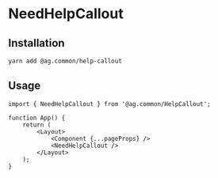 # NeedHelpCallout

## Installation

```sh
yarn add @ag.common/help-callout
```

## Usage

```tsx
import { NeedHelpCallout } from '@ag.common/HelpCallout';

function App() {
	return (
		<Layout>
			<Component {...pageProps} />
			<NeedHelpCallout />
		</Layout>
	);
}
```
